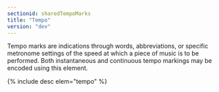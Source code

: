 ```yaml
---
sectionid: sharedTempoMarks
title: "Tempo"
version: "dev"
---
```


Tempo marks are indications through words, abbreviations, or specific metronome settings of the speed at which a piece of music is to be performed. Both instantaneous and continuous tempo markings may be encoded using this element.

{% include desc elem="tempo" %}
